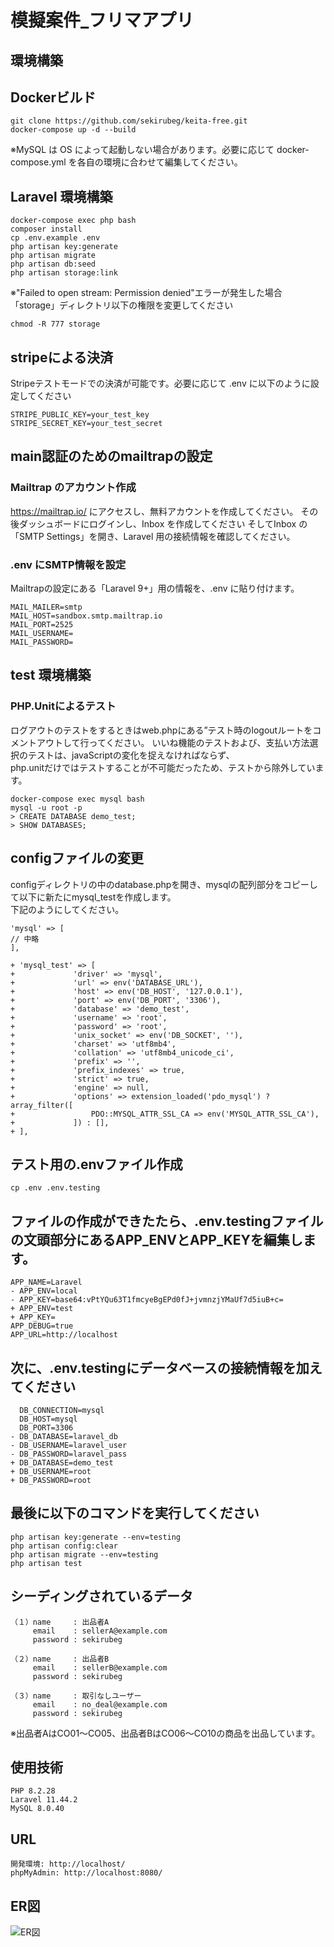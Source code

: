 
# 模擬案件_フリマアプリ

## 環境構築

## Dockerビルド

```
git clone https://github.com/sekirubeg/keita-free.git
docker-compose up -d --build
```

※MySQL は OS によって起動しない場合があります。必要に応じて docker-compose.yml を各自の環境に合わせて編集してください。

## Laravel 環境構築

```
docker-compose exec php bash
composer install
cp .env.example .env
php artisan key:generate
php artisan migrate
php artisan db:seed
php artisan storage:link
```
※"Failed to open stream: Permission denied"エラーが発生した場合
「storage」ディレクトリ以下の権限を変更してください
```
chmod -R 777 storage
```
## stripeによる決済
Stripeテストモードでの決済が可能です。必要に応じて .env に以下のように設定してください

```
STRIPE_PUBLIC_KEY=your_test_key
STRIPE_SECRET_KEY=your_test_secret
```
## main認証のためのmailtrapの設定

### Mailtrap のアカウント作成

https://mailtrap.io/ にアクセスし、無料アカウントを作成してください。
その後ダッシュボードにログインし、Inbox を作成してください
そしてInbox の「SMTP Settings」を開き、Laravel 用の接続情報を確認してください。

### .env にSMTP情報を設定
Mailtrapの設定にある「Laravel 9+」用の情報を、.env に貼り付けます。
```
MAIL_MAILER=smtp
MAIL_HOST=sandbox.smtp.mailtrap.io
MAIL_PORT=2525
MAIL_USERNAME=
MAIL_PASSWORD=
```

## test 環境構築
### PHP.Unitによるテスト
ログアウトのテストをするときはweb.phpにある”テスト時のlogoutルートをコメントアウトして行ってください。
いいね機能のテストおよび、支払い方法選択のテストは、javaScriptの変化を捉えなければならず、<br>
php.unitだけではテストすることが不可能だったため、テストから除外しています。
```
docker-compose exec mysql bash
mysql -u root -p
> CREATE DATABASE demo_test;
> SHOW DATABASES;
```
## configファイルの変更　
configディレクトリの中のdatabase.phpを開き、mysqlの配列部分をコピーして以下に新たにmysql_testを作成します。<br>
下記のようにしてください。
```
'mysql' => [
// 中略
],

+ 'mysql_test' => [
+             'driver' => 'mysql',
+             'url' => env('DATABASE_URL'),
+             'host' => env('DB_HOST', '127.0.0.1'),
+             'port' => env('DB_PORT', '3306'),
+             'database' => 'demo_test',
+             'username' => 'root',
+             'password' => 'root',
+             'unix_socket' => env('DB_SOCKET', ''),
+             'charset' => 'utf8mb4',
+             'collation' => 'utf8mb4_unicode_ci',
+             'prefix' => '',
+             'prefix_indexes' => true,
+             'strict' => true,
+             'engine' => null,
+             'options' => extension_loaded('pdo_mysql') ? array_filter([
+                 PDO::MYSQL_ATTR_SSL_CA => env('MYSQL_ATTR_SSL_CA'),
+             ]) : [],
+ ],
```
## テスト用の.envファイル作成
```
cp .env .env.testing
```
## ファイルの作成ができたたら、.env.testingファイルの文頭部分にあるAPP_ENVとAPP_KEYを編集します。
```
APP_NAME=Laravel
- APP_ENV=local
- APP_KEY=base64:vPtYQu63T1fmcyeBgEPd0fJ+jvmnzjYMaUf7d5iuB+c=
+ APP_ENV=test
+ APP_KEY=
APP_DEBUG=true
APP_URL=http://localhost
```
## 次に、.env.testingにデータベースの接続情報を加えてください
```
  DB_CONNECTION=mysql
  DB_HOST=mysql
  DB_PORT=3306
- DB_DATABASE=laravel_db
- DB_USERNAME=laravel_user
- DB_PASSWORD=laravel_pass
+ DB_DATABASE=demo_test
+ DB_USERNAME=root
+ DB_PASSWORD=root
```
## 最後に以下のコマンドを実行してください

```
php artisan key:generate --env=testing
php artisan config:clear
php artisan migrate --env=testing
php artisan test
```

## シーディングされているデータ
```
（１）name     : 出品者A
     email    : sellerA@example.com
     password : sekirubeg

（２）name     : 出品者B
     email    : sellerB@example.com
     password : sekirubeg

（３）name     : 取引なしユーザー
     email    : no_deal@example.com
     password : sekirubeg
```
※出品者AはCO01〜CO05、出品者BはCO06〜CO10の商品を出品しています。
## 使用技術
```
PHP 8.2.28
Laravel 11.44.2
MySQL 8.0.40
```
## URL
```
開発環境: http://localhost/
phpMyAdmin: http://localhost:8080/
```
## ER図
![ER図](src/ER.png)
